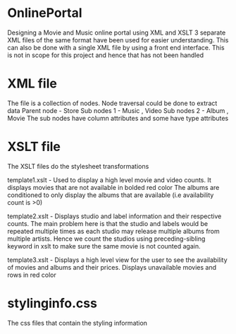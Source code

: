 # OnlinePortal
Designing a Movie and Music online portal using XML and XSLT
3 separate XML files of the same format have been used for easier understanding. This can also be done with a single XML file by using a front end interface. This is not in scope for this project and hence that has not been handled
# XML file
The file is a collection of nodes. Node traversal could be done to extract data
Parent node - Store
Sub nodes 1 - Music , Video
Sub nodes 2 - Album , Movie
The sub nodes have column attributes and some have type attributes

# XSLT file
The XSLT files do the stylesheet transformations

template1.xslt - Used to display a high level movie and video counts. It displays movies that are not available in bolded red color
The albums are conditioned to only display the albums that are available (i.e availability count is >0)

template2.xslt - Displays studio and label information and their respective counts. The main problem here is that the studio and labels would be repeated multiple times as each studio may release multiple albums from multiple artists. Hence we count the studios using preceding-sibling keyword in xslt to make sure the same movie is not counted again.


template3.xslt - Displays a high level view for the user to see the availability of movies and albums and their prices. Displays unavailable movies and rows in red color



# stylinginfo.css
The css files that contain the styling information







